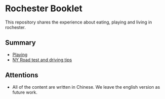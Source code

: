 # Rochester Booklet
This repository shares the experience about eating, playing and living in rochester. 

## Summary

- [Playing](https://github.com/jshi31/Rochester_booklet/tree/master/playing)
- [NY Road test and driving tips](https://github.com/jshi31/Rochester_booklet/tree/master/driving)

## Attentions
- All of the content are written in Chinese. We leave the english version as future work.

